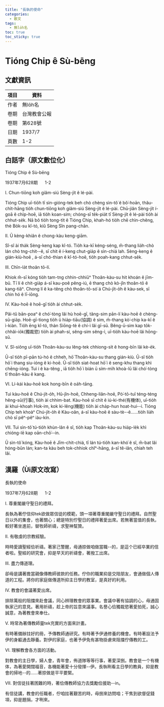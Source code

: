 ```yaml
---
title: "長執的使命"
categories:
  - 散文
tags:
  - 無lo̍h名
toc: true
toc_sticky: true
---
```


# Tióng Chip ê Sù-bēng

## 文獻資訊

| 項目 | 資料 |
|---|---|
| 作者 | 無lo̍h名 |
| 卷期 | 台灣教會公報 |
| 卷期 | 第628號 |
| 日期 | 1937/7 |
| 頁數 | 1-2 |

## 白話字（原文數位化）

Tióng Chip ê Sù-bēng

1937年7月628期      1-2

I. Chun-tiōng koh giâm-siú Sèng-ji̍t ê lé-pài.

Tióng Chip uī-tio̍h tī sìn-gióng-tek beh chò chèng sìn-tô͘ ê bô͘-hoān, thâu-chi̍t-hāng tio̍h chun-tiōng koh giâm-siú Sèng-ji̍t ê lé-pài. Chū-jiân Sèng-ji̍t í-goā ê chi̍p-hoē, iā tio̍h koan-sim; chóng-sī te̍k-pia̍t tī Sèng-ji̍t ê lé-pài tio̍h ài chhut-se̍k. Nā bô tio̍h tong-ti̍t ê Tióng Chip, khah-hó tio̍h chē chìn-chêng, thè Bo̍k-su kî-tó, kiû Sèng Sîn pang-chān.

II. Ū kèng-khiân ê chong-kàu keng-giām.

Sî-sî ài tha̍k Sèng-keng kap kî-tó. Tio̍h ka-kī kéng-séng, m̄-thang lia̍h-chò lán chò tng-chit--ê, sī chit ê í-keng chut-gia̍p ê sìn-chiá lah. Sèng-keng ê gián-kiù-hoē , á-sī chó-thian ê kî-tó-hoē, tio̍h poah-kang chhut-se̍k.

III. Chīn-la̍t thoân tō-lí.

Khiok m̄-sī kóng tio̍h tam-tng chhin-chhiūⁿ Thoân-kàu-su hit khoán ê jīm-bū. Tī lí ê chit-gia̍p á-sī kau-poê pêng-iú, ē thang chò kò-jîn thoân-tō ê kang-tiâⁿ. Chong lí ê ka-têng chò thoân-tō-só͘ á Chú-ji̍t-o̍h ê kàu-sek, sī chin hó ê lī-iōng.

IV. Kàu-hoē ê hoē-gī tio̍h ài chhut-se̍k.

Pâi-tû bān-poaⁿ ê chó͘-tòng lâi hù hoē-gī, tâng-sim pān-lí kàu-hoē ê chèng-sū-gia̍p. Hoē-gī-tiong tio̍h ū hia̍p-tiāu(協調) ê sim, m̄-thang kò͘-chip ka-kī ê ì-kiàn. Tio̍h ēng kî-tó, thàn Siōng-tè ê chí-ì lâi gī-sū. Bêng-ū-sim kap to̍k-chhâi-io̍k(獨裁慾) tio̍h ài phah-sí, sêng-sim sêng-ì, uī-tio̍h kàu-hoē lâi hōng-sū.

V. Sî-siông uī-tio̍h Thoân-kàu-su lêng-tek chhiong-si̍t ê hong-bīn lâi kè-e̍k.

Ū-sî tio̍h pī-pān tú-hó ê chheh, hō͘ Thoân-kàu-su thang gián-kiù. Ū-sî tio̍h hō͘ i thang siu-ióng ê ki-hoē. Ū-sî tio̍h siat-hoat hō͘ i ê seng-khu thang khì chēng-ióng. Tuì i ê ka-têng , iā tio̍h hō͘ i bián ū sím-mi̍h khoà-lū lâi chó͘-tòng tī thoân-kàu ê kang.

VI. Lí-kái kàu-hoē kok hong-bīn ê oa̍h-tāng.

Tuì kàu-hoē ê Chú-ji̍t-o̍h, Hū-jîn-hoē, Chheng-liân-hoē, Pò͘-tō-tuī téng-téng hêng-sū(行事), tio̍h ài chhim-bat. Kàu-hoē sī chi̍t ê iú-ki-thé(有機体), uī-tio̍h ài khui-khoah Hok-im, kok ki-lêng(機能) tio̍h ài cha̍p-hun hoat-hui--i. Tióng Chip teh khoàⁿ Chú-ji̍t-o̍h ê Kàu-oân, á-sī kàu-hoē ê sàu-tè--ê......tio̍h lia̍h chò sī pêⁿ-pêⁿ iàu-kín.

VII. Tuì sìn-tô͘ tú-tio̍h khùn-lân ê sî, tio̍h kap Thoân-kàu-su hia̍p-le̍k khì chióng-lē kap oān-chō͘--in.

Ū sìn-tô͘ kóng, Kàu-hoē ê Jīm-chit-chiá, tī lán tú-tio̍h kan-khó͘ ê sî, m̄-bat lâi hóng-būn lán; kan-ta kàu beh tok-chhiok chîⁿ-hāng, á-sī tê-iân, chiah teh lâi.

## 漢羅（Ùi原文改寫）

長執的使命

1937年7月628期      1-2

I. 尊重閣嚴守聖日的禮拜。

長執為著佇信仰tek欲做眾信徒的模範，頭一項著尊重閣嚴守聖日的禮拜。自然聖日以外的集會，也著關心；總是特別佇聖日的禮拜著愛出席。若無著當值的長執，較好著坐進前，替牧師祈禱，求聖神幫贊。

II. 有敬虔的宗教經驗。

時時愛讀聖經佮祈禱。著家己警醒，毋通掠做咱做當職--的，是這个已經卒業的信者啦。聖經的研究會，抑是早天的祈禱會，著撥工出席。

III. 盡力傳道理。

卻毋是講著擔當親像傳教師彼款的任務。佇你的職業抑是交陪朋友，會通做個人傳道的工程。將你的家庭做傳道所抑主日學的教室，是真好的利用。

IV. 教會的會議著愛出席。

排除萬般的阻擋來赴會議，同心辨理教會的眾事業。會議中著有協調的心，毋通固執家己的意見。著用祈禱，趁上帝的旨意來議事。名譽心佮獨裁慾著愛拍死，誠心誠意，為著教會來奉仕。

V. 時常為著傳教師靈tek充實的方面來計畫。

有時著備辦拄好的冊，予傳教師通研究。有時著予伊通修養的機會。有時著設法予伊的身軀通去靜養。對伊的家庭，也著予伊免有甚物掛慮來阻擋佇傳教的工。

VI. 理解教會各方面的活動。

對教會的主日學，婦人會，青年會，佈道隊等等行事，著愛深捌。教會是一个有機体，為著愛開闊福音，各機能著愛十分發揮--伊。長執咧看主日學的教員，抑是教會的掃地--的......著掠做是平平要緊。

VII. 對信徒拄著困難的時，著佮傳教師協力去獎勵佮援助--in。

有信徒講，教會的任職者，佇咱拄著艱苦的時，毋捌來訪問咱；干焦到欲督促錢項，抑是題捐，才咧來。
